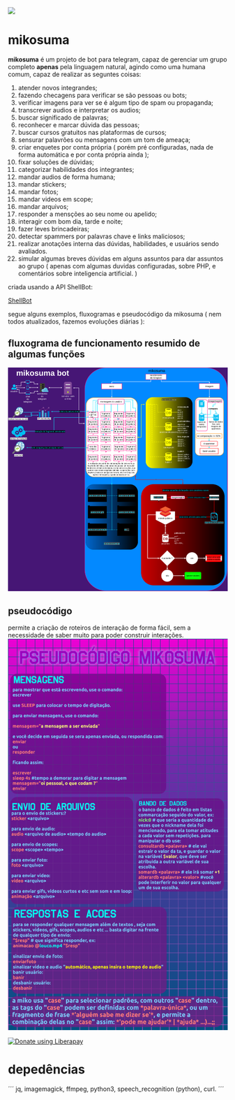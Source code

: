 <img src="https://img.shields.io/liberapay/gives/fabriciocybershell.svg?logo=liberapay">

# mikosuma

**mikosuma** é um projeto de bot para telegram, capaz de gerenciar um grupo completo **apenas** pela linguagem natural, agindo como uma humana comum, capaz de realizar as seguntes coisas:

1. atender novos integrandes;
2. fazendo checagens para verificar se são pessoas ou bots;
3. verificar imagens para ver se é algum tipo de spam ou propaganda;
4. transcrever audios e interpretar os audios;
5. buscar significado de palavras;
6. reconhecer e marcar dúvida das pessoas;
7. buscar cursos gratuitos nas plataformas de cursos;
8. sensurar palavrões ou mensagens com um tom de ameaça;
9. criar enquetes por conta própria ( porém pré configuradas, nada de forma automática e por conta própria ainda );
10. fixar soluções de dúvidas;
11. categorizar habilidades dos integrantes;
12. mandar audios de forma humana;
13. mandar stickers;
14. mandar fotos;
15. mandar videos em scope;
16. mandar arquivos;
17. responder a mensções ao seu nome ou apelido;
18. interagir com bom dia, tarde e noite;
19. fazer leves brincadeiras;
20. detectar spammers por palavras chave e links maliciosos;
21. realizar anotações interna das dúvidas, habilidades, e usuários sendo avaliados.
22. simular algumas breves dúvidas em alguns assuntos para dar assuntos ao grupo ( apenas com algumas duvidas configuradas, sobre PHP, e comentários sobre inteligencia artificial. )

criada usando a API ShellBot:

[ShellBot](https://github.com/shellscriptx/ShellBot)

segue alguns exemplos, fluxogramas e pseudocódigo da mikosuma ( nem todos atualizados, fazemos evoluções diárias ):
## fluxograma de funcionamento resumido de algumas funções
![](mikosuma.png)
## pseudocódigo
permite a criação de roteiros de interação de forma fácil, sem a necessidade de saber muito para poder construir interações.
![](pseudomiko.png)

<a href="https://liberapay.com/fabriciocybershell/donate"><img alt="Donate using Liberapay" src="https://liberapay.com/assets/widgets/donate.svg"></a>

# depedências
´´´
jq, imagemagick, ffmpeg, python3, speech_recognition (python), curl. 
´´´
